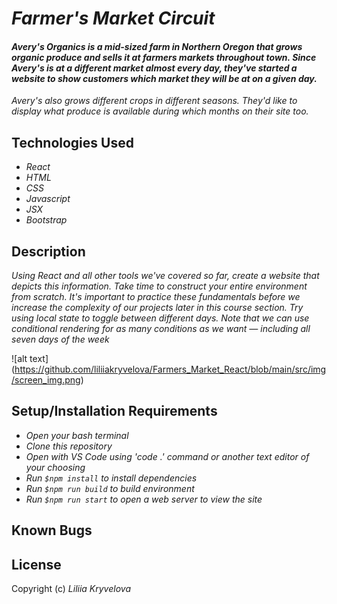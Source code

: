# _Farmer's Market Circuit_

#### _Avery's Organics is a mid-sized farm in Northern Oregon that grows organic produce and sells it at farmers markets throughout town. Since Avery's is at a different market almost every day, they've started a website to show customers which market they will be at on a given day._

_Avery's also grows different crops in different seasons. They'd like to display what produce is available during which months on their site too._

## Technologies Used

* _React_
* _HTML_
* _CSS_
* _Javascript_
* _JSX_
* _Bootstrap_

## Description

_Using React and all other tools we've covered so far, create a website that depicts this information. Take time to construct your entire environment from scratch. It's important to practice these fundamentals before we increase the complexity of our projects later in this course section._
_Try using local state to toggle between different days. Note that we can use conditional rendering for as many conditions as we want — including all seven days of the week_

![alt text] (https://github.com/liliiakryvelova/Farmers_Market_React/blob/main/src/img/screen_img.png)

## Setup/Installation Requirements

* _Open your bash terminal_
* _Clone this repository_
* _Open with VS Code using 'code .' command or another text editor of your choosing_
* _Run `$npm install` to install dependencies_
* _Run `$npm run build` to build environment_
* _Run `$npm run start` to open a web server to view the site_

## Known Bugs



## License



Copyright (c) _Liliia Kryvelova_
